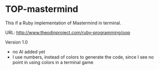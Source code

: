 # TOP-mastermind

This if a Ruby implementation of Mastermind in terminal.

URL: http://www.theodinproject.com/ruby-programming/oop

Version 1.0 
- no AI added yet
- I use numbers, instead of colors to generate the code, since I see no point in using colors in a terminal game
